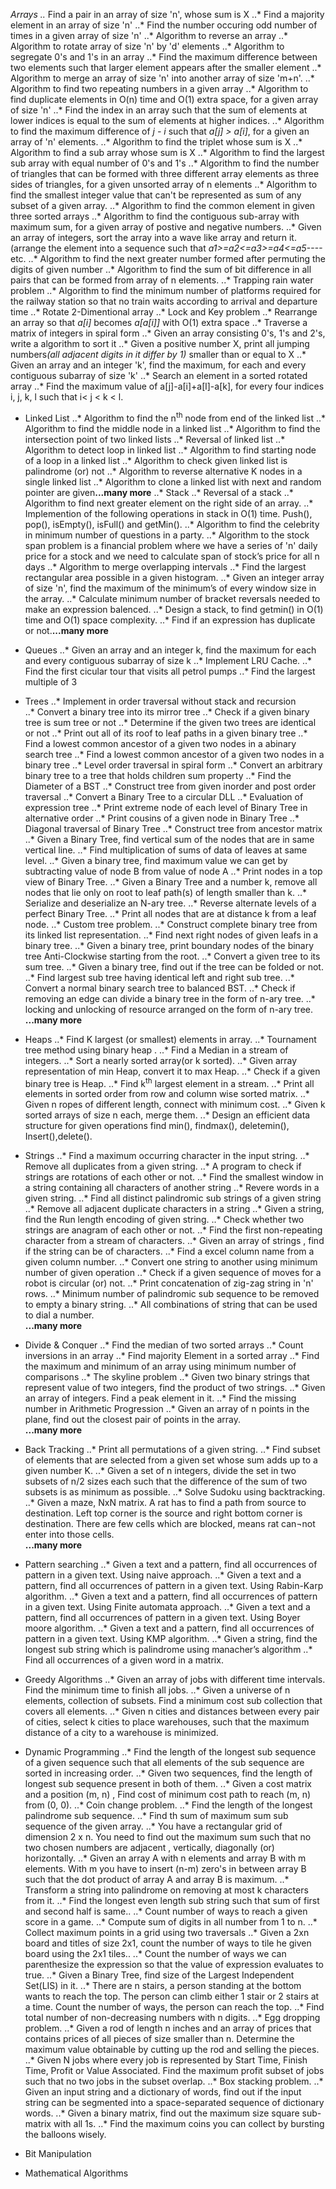 *Arrays 
..* Find a pair in an array of size 'n', whose sum is X
..* Find a majority element in an array of size 'n'
..* Find the number occuring odd number of times in a given array of size 'n'
..* Algorithm to reverse an array
..*  Algorithm to rotate array of size 'n' by 'd' elements
..* Algorithm to segregate 0's and 1's in an array
..* Find the maximum difference between two elements such that larger element appears after the smaller element
..* Algorithm to merge an array of size 'n' into another array of size 'm+n'.
..* Algorithm to find two repeating numbers in a given array
..* Algorithm to find duplicate elements in O(n) time and O(1) extra space, for a given array of size 'n'
..* Find the index in an array such that the sum of elements at lower indices is equal to the sum of elements at higher indices.
..* Algorithm to find the maximum difference  of <i>j - i</i> such that <i>a[j] &gt; a[i]</i>, for a given an array of 'n' elements.
..* Algorithm to find the triplet whose sum is X
..* Algorithm to find a sub array whose sum is X
..* Algorithm to find the largest sub array with equal number of 0's and 1's
..* Algorithm to find the number of triangles that can be formed with three different array elements as three sides of triangles, for a given unsorted array of n elements
..* Algorithm to find the smallest integer value that can't be represented as sum of any subset of a given array.
..* Algorithm to find the common element in given three sorted arrays
..* Algorithm to find the contiguous sub-array with maximum sum, for a given array of postive and negative numbers.
..* Given an array of integers, sort the array into a wave like array and return it. (arrange the element into a sequence such that <i>a1&gt;=a2&lt;=a3&gt;=a4&lt;=a5----</i>etc.
..* Algorithm to find the next greater number formed after permuting the digits of given number
..* Algorithm to find the sum of bit difference in all pairs that can be formed from array of n elements.
..* Trapping rain water problem
..* Algorithm to find the minimum number of platforms required for the railway station so that no train waits according to arrival and departure time
..* Rotate 2-Dimentional array
..* Lock and Key problem
..* Rearrange an array so that <i>a[i]</i> becomes <i>a[a[i]]</i> with O(1) extra space
..* Traverse a matrix of integers in spiral form
..* Given an array consisting 0's, 1's and 2's, write a algorithm to sort it
..* Given a positive number X, print all jumping numbers<i>(all adjacent digits in it differ by 1)</i> smaller than or equal to X
..* Given an array and an integer 'k', find the maximum, for each and every contiguous subarray of size 'k'
..* Search an element in a sorted rotated array
..* Find the maximum value of a[j]-a[i]+a[l]-a[k], for every four indices i, j, k, l such that i&lt; j &lt; k &lt; l.

* Linked List
..* Algorithm to find the n<sup>th</sup> node from end of the linked list
..* Algorithm to find the middle node in a linked list
..* Algorithm to find the intersection point of two  linked lists
..* Reversal of linked list
..* Algorithm to detect loop in linked list
..* Algorithm to find starting node of a loop in a linked list
..* Algorithm to check given linked list is palindrome (or) not
..* Algorithm to reverse alternative K nodes in a single linked list
..* Algorithm to clone a linked list with next and random pointer are given<strong>...many more</strong>
..* Stack
..* Reversal of a stack
..* Algorithm to find next greater element on the right side of an array.
..* Implemention of the following operations in stack in O(1) time. Push(), pop(), isEmpty(), isFull() and getMin().
..* Algorithm to find the celebrity in minimum number of questions in a party.
..* Algorithm to the stock span problem is a financial problem where we have  a series of 'n' daily price for a stock and we need to calculate span of stock’s price for all n days
..* Algorithm to merge overlapping intervals
..* Find the largest rectangular area possible in a given histogram.
..* Given an integer array of size 'n', find the maximum of the minimum’s of every window size in the array.
..* Calculate minimum number of bracket reversals needed to make an expression balenced.
..* Design a stack, to find getmin() in O(1) time and O(1) space complexity.
..* Find if an expression has duplicate or not.<strong>...many more</strong>

* Queues
..* Given an array and an integer k, find the maximum for each and every contiguous subarray of size k
..* Implement LRU Cache.
..* Find the first cicular tour that visits all petrol pumps
..* Find the largest multiple of 3

* Trees
..* Implement in order traversal without stack and recursion  
..* Convert a binary tree into its mirror tree
..* Check if a given binary tree is  sum tree or not
..* Determine if the given two trees are identical or not 
..* Print out all of its roof to leaf paths in a given binary tree
..* Find a lowest common ancestor of a given two nodes in a abinary search tree
..* Find a lowest common ancestor of a given two nodes in a binary  tree
..* Level order traversal in spiral form 
..* Convert an arbitrary binary tree to a tree that holds children sum property
..* Find the Diameter of a BST
..* Construct tree from given inorder and post order traversal
..* Convert a Binary Tree to a circular DLL
..* Evaluation of expression tree
..* Print extreme node of each level of Binary Tree in alternative order
..* Print cousins of a given node in Binary Tree
..* Diagonal traversal of Binary Tree
..* Construct tree from ancestor matrix
..* Given a Binary Tree, find vertical sum of the nodes that are in same vertical line.
..* Find multiplication of sums of data of leaves at same level.
..* Given a binary tree, find maximum value we can get by subtracting value of node B from value of node A
..* Print nodes in a top view of Binary Tree.
..* Given a Binary Tree and a number k, remove all nodes that lie only on root to leaf path(s) of length smaller than k.
..* Serialize and deserialize an N-ary tree.
..* Reverse alternate levels of a perfect Binary Tree.
..* Print all nodes that are at distance k from a leaf node.
..* Custom tree problem.
..* Construct complete binary tree from its linked list representation.
..* Find next right nodes of given leafs in a binary tree.
..* Given a binary tree, print boundary nodes of the binary tree Anti-Clockwise starting from the root. 
..* Convert a given tree to its sum  tree.
..* Given a binary tree, find out if the tree can be folded or not.
..* Find largest sub tree having identical left and right sub tree.
..* Convert a normal binary search tree to balanced BST.
..* Check if removing an edge can divide a binary tree in the form of n-ary tree.
..* locking and unlocking of resource arranged on the form of n-ary tree.<br><strong>...many more</strong>

* Heaps
..* Find K largest (or smallest) elements in array.
..* Tournament tree method using binary heap .
..* Find a Median in a stream of integers.
..* Sort a nearly sorted array(or k sorted).
..* Given array representation of min Heap, convert it to max Heap.
..* Check if a given binary tree is Heap.
..* Find k<sup>th</sup> largest element in a stream.
..* Print all elements in sorted order from row and column wise sorted matrix.
..* Given n ropes of different length, connect with minimum cost.
..* Given k sorted arrays of size n each, merge them.
..* Design an efficient data structure for given operations find min(), findmax(), deletemin(), Insert(),delete().

* Strings
..* Find a maximum occurring character in the input string.
..* Remove all duplicates from a given string.
..* A program to check if strings are rotations of each other or not.
..* Find the smallest window in a string containing all characters of another string
..* Revere words in a given string.
..* Find all distinct palindromic sub strings of a given string
..* Remove all adjacent duplicate characters in a string
..* Given a string, find the Run length encoding of given string.
..* Check whether two strings are anagram of each other or not.
..* Find the first non-repeating character from a stream of characters.
..* Given an array of strings , find if the string can be of characters.
..* Find a excel column name from a given column number.
..* Convert one string to another using minimum number of given operation
..* Check if a given sequence of moves for a robot is circular (or)  not.
..* Print concatenation of zig-zag string in 'n' rows.
..* Minimum number of palindromic sub sequence to be removed to empty a binary string.
..* All combinations of string that can be used to dial a number.<br><strong>...many more</strong>

* Divide &amp; Conquer
..* Find the median of two sorted arrays
..* Count inversions in an array
..* Find majority Element in a sorted array
..* Find the maximum and minimum of an array using minimum number of comparisons
..* The skyline problem
..* Given two binary strings that represent value of two integers, find the product of two strings.
..* Given an array of integers. Find a peak element in it.
..* Find the missing number in Arithmetic Progression
..* Given an array of n points in the plane, find out the closest pair of points in the array.<br><strong>...many more</strong>

* Back Tracking
..* Print all permutations of a given string.
..* Find subset of elements that are selected from a given set whose sum adds up to a given number K.
..* Given a set of n integers, divide the set in two subsets of n/2 sizes each such that the difference of the sum of two subsets is as minimum as possible.
..* Solve Sudoku using backtracking.
..* Given a maze, NxN matrix. A rat has to find a path from source to destination. Left top corner is the source and right bottom corner is destination. There are few cells which are blocked, means rat can¬not enter into those cells.<br><strong>...many more</strong>

* Pattern searching
..* Given a text  and a pattern, find  all occurrences of pattern in a given text. Using naive approach.
..* Given a text  and a pattern, find  all occurrences of pattern in a given text. Using Rabin-Karp algorithm.
..* Given a text  and a pattern, find  all occurrences of pattern in a given text. Using Finite automata approach.
..* Given a text  and a pattern, find  all occurrences of pattern in a given text. Using Boyer moore algorithm.
..* Given a text  and a pattern, find  all occurrences of pattern in a given text. Using KMP algorithm.
..* Given a string, find the longest sub string which is palindrome using manacher’s algorithm
..* Find all occurrences of a given word in a matrix.

* Greedy Algorithms
..* Given an array of jobs with different time intervals. Find the minimum time to finish all jobs.
..* Given a universe of n elements, collection of subsets. Find a minimum cost sub collection that covers all elements.
..* Given n cities and distances between every pair of cities, select k cities to place warehouses, such that the maximum distance of a city to a warehouse  is minimized.

* Dynamic Programming
..* Find the length of the longest sub sequence of a given sequence such that all elements of the sub sequence are sorted in increasing order.
..* Given two sequences, find the length of longest sub sequence present in both of them.
..* Given a cost matrix  and a position (m, n) , Find cost of minimum cost path to reach (m, n) from (0, 0).
..* Coin change problem.
..* Find the length of the longest palindrome sub sequence.
..* Find th sum of maximum sum sub sequence of the given array.
..* You have a rectangular grid of dimension  2 x n. You need to find out the maximum sum such that no two chosen numbers are adjacent , vertically, diagonally (or) horizontally.
..* Given an array A with n elements and array B with m elements. With m you have to insert (n-m) zero's in between array B such that the dot product of array A and array B is maximum.
..* Transform a string into palindrome on removing at most k characters from it.
..* Find the longest even length sub string such that sum of first and second half is same..
..* Count number of ways to reach a given score in a game.
..* Compute sum of digits in all number from 1 to n.
..* Collect maximum points in a grid using two traversals
..* Given a 2xn board and titles of size 2x1, count the number of ways to tile he given board using the 2x1 tiles..
..* Count the number of ways we can parenthesize the expression so that the value of expression evaluates to true.
..* Given a Binary Tree, find size of the Largest Independent Set(LIS) in it.
..* There are n stairs, a person standing at the bottom wants to reach the top. The person can climb either 1 stair or 2 stairs at a time. Count the number of ways, the person can reach the top.
..* Find total number of non-decreasing numbers with n digits.
..* Egg dropping problem.
..* Given a rod of length n inches and an array of prices that contains prices of all pieces of size smaller than n. Determine the maximum value obtainable by cutting up the rod and selling the pieces.
..* Given N jobs where every job is represented by Start Time, Finish Time, Profit or Value Associated. Find the maximum profit subset of jobs such that no two jobs in the subset overlap.
..* Box stacking problem.
..* Given an input string and a dictionary of words, find out if the input string can be segmented into a space-separated sequence of dictionary words.
..* Given a binary matrix, find out the maximum size square sub-matrix with all 1s.
..* Find the maximum coins you can collect by bursting the balloons wisely.

* Bit Manipulation

* Mathematical Algorithms
